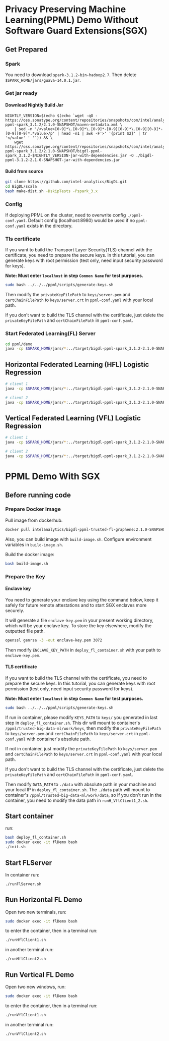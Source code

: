 # Privacy Preserving Machine Learning(PPML) Demo Without Software Guard Extensions(SGX)

## Get Prepared
### Spark
You need to download `spark-3.1.2-bin-hadoop2.7`. Then delete `$SPARK_HOME/jars/guava-14.0.1.jar`.
### Get jar ready
#### Download Nightly Build Jar
```
NIGHTLY_VERSION=$(echo $(echo `wget -qO - https://oss.sonatype.org/content/repositories/snapshots/com/intel/analytics/bigdl/bigdl-ppml-spark_3.1.2/2.1.0-SNAPSHOT/maven-metadata.xml \
    | sed -n '/<value>[0-9]*\.[0-9]*\.[0-9]*-[0-9][0-9]*\.[0-9][0-9]*-[0-9][0-9]*.*value>/p' | head -n1 | awk -F'>' '{print $2}' | tr '</value' ' '`)) && \
    wget https://oss.sonatype.org/content/repositories/snapshots/com/intel/analytics/bigdl/bigdl-ppml-spark_3.1.2/2.1.0-SNAPSHOT/bigdl-ppml-spark_3.1.2-$NIGHTLY_VERSION-jar-with-dependencies.jar -O ./bigdl-ppml-3.1.2-2.1.0-SNAPSHOT-jar-with-dependencies.jar
```

#### Build from source
```bash
git clone https://github.com/intel-analytics/BigDL.git
cd BigDL/scala
bash make-dist.sh -DskipTests -Pspark_3.x
```

### Config
If deploying PPML on the cluster, need to overwrite config `./ppml-conf.yaml`. Default config (localhost:8980) would be used if no `ppml-conf.yaml` exists in the directory.

### Tls certificate
If you want to build the Transport Layer Security(TLS) channel with the certificate, you need to prepare the secure keys. In this tutorial, you can generate keys with root permission (test only, need input security password for keys).

**Note: Must enter `localhost` in step `Common Name` for test purposes.**

```bash
sudo bash ../../../ppml/scripts/generate-keys.sh
```

Then modify the `privateKeyFilePath` to `keys/server.pem` and `certChainFilePath` to `keys/server.crt` in `ppml-conf.yaml` with your local path.

If you don't want to build the TLS channel with the certificate, just delete the `privateKeyFilePath` and `certChainFilePath` in `ppml-conf.yaml`.


### Start Federated Learning(FL) Server
```bash
cd ppml/demo
java -cp $SPARK_HOME/jars/*:../target/bigdl-ppml-spark_3.1.2-2.1.0-SNAPSHOT-jar-with-dependencies.jar com.intel.analytics.bigdl.ppml.FLServer
```
## Horizontal Federated Learning (HFL) Logistic Regression
```bash
# client 1
java -cp $SPARK_HOME/jars/*:../target/bigdl-ppml-spark_3.1.2-2.1.0-SNAPSHOT-jar-with-dependencies.jar com.intel.analytics.bigdl.ppml.example.HflLogisticRegression -d data/diabetes-hfl-1.csv

# client 2
java -cp $SPARK_HOME/jars/*:../target/bigdl-ppml-spark_3.1.2-2.1.0-SNAPSHOT-jar-with-dependencies.jar com.intel.analytics.bigdl.ppml.example.HflLogisticRegression -d data/diabetes-hfl-2.csv
```
## Vertical Federated Learning (VFL) Logistic Regression
```bash
# client 1
java -cp $SPARK_HOME/jars/*:../target/bigdl-ppml-spark_3.1.2-2.1.0-SNAPSHOT-jar-with-dependencies.jar com.intel.analytics.bigdl.ppml.example.VflLogisticRegression -d data/diabetes-vfl-1.csv

# client 2
java -cp $SPARK_HOME/jars/*:../target/bigdl-ppml-spark_3.1.2-2.1.0-SNAPSHOT-jar-with-dependencies.jar com.intel.analytics.bigdl.ppml.example.VflLogisticRegression -d data/diabetes-vfl-2.csv
```


# PPML Demo With SGX

## Before running code

### Prepare Docker Image
Pull image from dockerhub.

```bash
docker pull intelanalytics/bigdl-ppml-trusted-fl-graphene:2.1.0-SNAPSHOT
```

Also, you can build image with `build-image.sh`. Configure environment variables in `build-image.sh`.

Build the docker image:

``` bash
bash build-image.sh
```

### Prepare the Key

#### Enclave key
You need to generate your enclave key using the command below, keep it safely for future remote attestations and to start SGX enclaves more securely.

It will generate a file `enclave-key.pem` in your present working directory, which will be your enclave key. To store the key elsewhere, modify the outputted file path.

```bash
openssl genrsa -3 -out enclave-key.pem 3072
```

Then modify `ENCLAVE_KEY_PATH` in `deploy_fl_container.sh` with your path to `enclave-key.pem`.

#### TLS certificate
If you want to build the TLS channel with the certificate, you need to prepare the secure keys. In this tutorial, you can generate keys with root permission (test only, need input security password for keys).

**Note: Must enter `localhost` in step `Common Name` for test purposes.**

```bash
sudo bash ../../../ppml/scripts/generate-keys.sh
```

If run in container, please modify `KEYS_PATH` to `keys/` you generated in last step in `deploy_fl_container.sh`. This dir will mount to container's `/ppml/trusted-big-data-ml/work/keys`, then modify the `privateKeyFilePath` to `keys/server.pem` and `certChainFilePath` to `keys/server.crt` in `ppml-conf.yaml` with container's absolute path.

If not in container, just modify the `privateKeyFilePath` to `keys/server.pem` and `certChainFilePath` to `keys/server.crt` in `ppml-conf.yaml` with your local path.

If you don't want to build the TLS channel with the certificate, just delete the `privateKeyFilePath` and `certChainFilePath` in `ppml-conf.yaml`.

Then modify `DATA_PATH` to `./data` with absolute path in your machine and your local IP in `deploy_fl_container.sh`. The `./data` path will mount to container's `/ppml/trusted-big-data-ml/work/data`, so if you don't run in the container, you need to modify the data path in `runH_VflClient1_2.sh`.

## Start container
run:

```bash
bash deploy_fl_container.sh
sudo docker exec -it flDemo bash
./init.sh
```

## Start FLServer
In container run:

```bash
./runFlServer.sh
```

## Run Horizontal FL Demo
Open two new terminals, run:

```bash
sudo docker exec -it flDemo bash
```

to enter the container, then in a terminal run:

```bash
./runHflClient1.sh
```

in another terminal run:

```bash
./runHflClient2.sh
```

## Run Vertical FL Demo
Open two new windows, run:

```bash
sudo docker exec -it flDemo bash
```

to enter the container, then in a terminal run:

```bash
./runVflClient1.sh
```

in another terminal run:

```bash
./runVflClient2.sh
```
